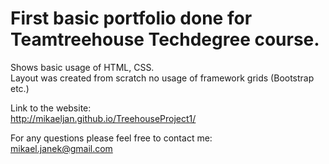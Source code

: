 # First basic portfolio done for Teamtreehouse Techdegree course.

Shows basic usage of HTML, CSS.<br />
Layout was created from scratch no usage of framework grids (Bootstrap etc.)

Link to the website: <br />
http://mikaeljan.github.io/TreehouseProject1/

For any questions please feel free to contact me:<br />
mikael.janek@gmail.com
